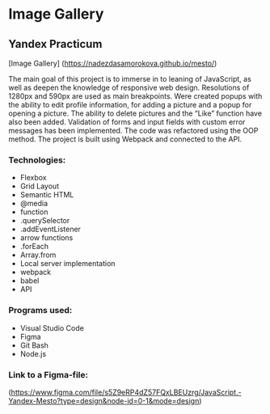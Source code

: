 # Image Gallery
## Yandex Practicum

[Image Gallery] (https://nadezdasamorokova.github.io/mesto/)

The main goal of this project is to immerse in to leaning of JavaScript, as well as deepen the knowledge of responsive web design. Resolutions of 1280px and 590px are used as main breakpoints. Were created popups with the ability to edit profile information, for adding a picture and a popup for opening a picture. The ability to delete pictures and the “Like” function have also been added. Validation of forms and input fields with custom error messages has been implemented. The code was refactored using the OOP method. The project is built using Webpack and connected to the API.

### Technologies:

* Flexbox
* Grid Layout
* Semantic HTML
* @media
* function
* .querySelector
* .addEventListener
* arrow functions
* .forEach
* Array.from
* Local server implementation
* webpack
* babel
* API

### Programs used:

* Visual Studio Code
* Figma
* Git Bash
* Node.js

### Link to a Figma-file:

(https://www.figma.com/file/s5Z9eRP4dZ57FQxLBEUzrg/JavaScript.-Yandex-Mesto?type=design&node-id=0-1&mode=design)
